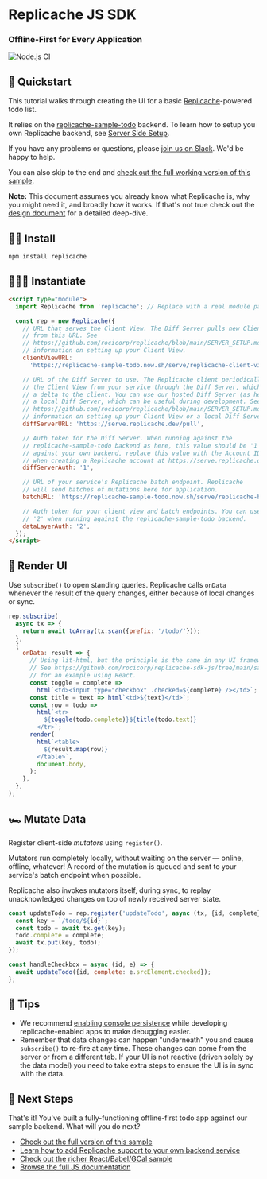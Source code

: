# Replicache JS SDK

### Offline-First for Every Application

![Node.js CI](https://github.com/rocicorp/replicache-sdk-js/workflows/Node.js%20CI/badge.svg)

## 👋 Quickstart

This tutorial walks through creating the UI for a basic [Replicache](https://replicache.dev/)-powered todo list.

It relies on the [replicache-sample-todo](https://github.com/rocicorp/replicache-sample-todo) backend. To learn how to setup you own Replicache backend, see [Server Side Setup](https://github.com/rocicorp/replicache/blob/main/SERVER_SETUP.md).

If you have any problems or questions, please [join us on Slack](https://slack.replicache.dev/). We'd be happy to help.

You can also skip to the end and [check out the full working version of this sample](https://github.com/rocicorp/replicache-sdk-js/tree/main/sample/lit-todo).

**Note:** This document assumes you already know what Replicache is, why you might need it, and broadly how it works. If that's not true check out the [design document](https://github.com/rocicorp/replicache/blob/main/design.md) for a detailed deep-dive.

## 🏃‍♂️ Install

```
npm install replicache
```

## 🚴🏿‍♀️ Instantiate

```html
<script type="module">
  import Replicache from 'replicache'; // Replace with a real module path as needed...

  const rep = new Replicache({
    // URL that serves the Client View. The Diff Server pulls new Client Views
    // from this URL. See
    // https://github.com/rocicorp/replicache/blob/main/SERVER_SETUP.md for more
    // information on setting up your Client View.
    clientViewURL:
      'https://replicache-sample-todo.now.sh/serve/replicache-client-view',

    // URL of the Diff Server to use. The Replicache client periodically fetches
    // the Client View from your service through the Diff Server, which returns
    // a delta to the client. You can use our hosted Diff Server (as here) or
    // a local Diff Server, which can be useful during development. See
    // https://github.com/rocicorp/replicache/blob/main/SERVER_SETUP.md for more
    // information on setting up your Client View or a local Diff Server.
    diffServerURL: 'https://serve.replicache.dev/pull',

    // Auth token for the Diff Server. When running against the
    // replicache-sample-todo backend as here, this value should be '1'. To run
    // against your own backend, replace this value with the Account ID assigned
    // when creating a Replicache account at https://serve.replicache.dev/signup.
    diffServerAuth: '1',

    // URL of your service's Replicache batch endpoint. Replicache
    // will send batches of mutations here for application.
    batchURL: 'https://replicache-sample-todo.now.sh/serve/replicache-batch',

    // Auth token for your client view and batch endpoints. You can use this value
    // '2' when running against the replicache-sample-todo backend.
    dataLayerAuth: '2',
  });
</script>
```

## 🚗 Render UI

Use `subscribe()` to open standing queries. Replicache calls `onData` whenever the result of the query changes, either because of local changes or sync.

```js
rep.subscribe(
  async tx => {
    return await toArray(tx.scan({prefix: '/todo/'}));
  },
  {
    onData: result => {
      // Using lit-html, but the principle is the same in any UI framework.
      // See https://github.com/rocicorp/replicache-sdk-js/tree/main/sample/cal
      // for an example using React.
      const toggle = complete =>
        html`<td><input type="checkbox" .checked=${complete} /></td>`;
      const title = text => html`<td>${text}</td>`;
      const row = todo =>
        html`<tr>
          ${toggle(todo.complete)}${title(todo.text)}
        </tr>`;
      render(
        html`<table>
          ${result.map(row)}
        </table>`,
        document.body,
      );
    },
  },
);
```

## 🏎 Mutate Data

Register client-side _mutators_ using `register()`.

Mutators run completely locally, without waiting on the server — online, offline, whatever! A record of the mutation is queued and sent to your service's batch endpoint when possible.

Replicache also invokes mutators itself, during sync, to replay unacknowledged changes on top of newly received server state.

```js
const updateTodo = rep.register('updateTodo', async (tx, {id, complete}) => {
  const key = `/todo/${id}`;
  const todo = await tx.get(key);
  todo.complete = complete;
  await tx.put(key, todo);
});

const handleCheckbox = async (id, e) => {
  await updateTodo({id, complete: e.srcElement.checked});
};
```

## 🛫 Tips

- We recommend [enabling console persistence](https://stackoverflow.com/questions/5327955/how-to-make-google-chrome-javascript-console-persistent) while developing replicache-enabled apps to make debugging easier.
- Remember that data changes can happen "underneath" you and cause `subscribe()` to re-fire at any time. These changes can come from the server or from a different tab. If your UI is not reactive (driven solely by the data model) you need to take extra steps to ensure the UI is in sync with the data.

## 🚀 Next Steps

That's it! You've built a fully-functioning offline-first todo app against our sample backend. What will you do next?

- [Check out the full version of this sample](https://github.com/rocicorp/replicache-sdk-js/tree/main/sample/lit-todo)
- [Learn how to add Replicache support to your own backend service](https://github.com/rocicorp/replicache/blob/main/SERVER_SETUP.md)
- [Check out the richer React/Babel/GCal sample](https://github.com/rocicorp/replicache-sdk-js/tree/main/sample/cal)
- [Browse the full JS documentation](https://replicache-sdk-js.now.sh/)
